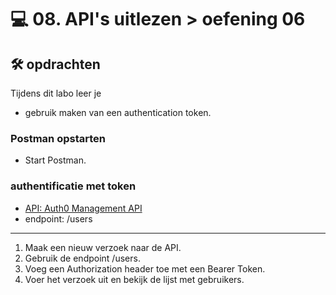 # 💻 08. API's uitlezen > oefening 06

## 🛠️ opdrachten

Tijdens dit labo leer je
 - gebruik maken van een authentication token.

### Postman opstarten

 - Start Postman.

### authentificatie met token

 - [API: Auth0 Management API](https://auth0.com/docs/api/gmanagement/v2)
 - endpoint: /users

---

1. Maak een nieuw verzoek naar de API.
2. Gebruik de endpoint /users.
3. Voeg een Authorization header toe met een Bearer Token.
4. Voer het verzoek uit en bekijk de lijst met gebruikers.